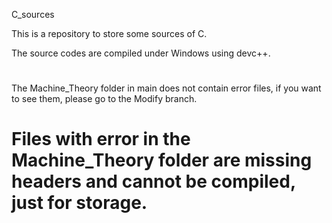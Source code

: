 C_sources

This is a repository to store some sources of C.

The source codes are compiled under Windows using devc++.

# 
The Machine_Theory folder in main does not contain error files, 
if you want to see them, please go to the Modify branch.   
# Files with error in the Machine_Theory folder are missing headers and cannot be compiled, just for storage.